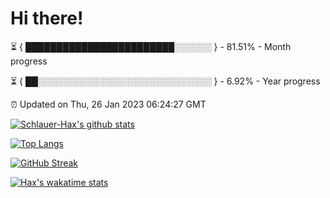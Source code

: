 # Hi there!

⏳ { ████████████████████████░░░░░░ } - 81.51% - Month progress

⏳ { ██░░░░░░░░░░░░░░░░░░░░░░░░░░░░ } - 6.92% - Year progress

⏰ Updated on Thu, 26 Jan 2023 06:24:27 GMT


[![Schlauer-Hax's github stats](https://github-readme-stats.vercel.app/api?username=Schlauer-Hax&show_icons=true&theme=dark&count_private=true)](https://github.com/Schlauer-Hax)


[![Top Langs](https://github-readme-stats.vercel.app/api/top-langs/?username=Schlauer-Hax&layout=compact&theme=dark)](https://github.com/Schlauer-Hax?tab=repositories)

[![GitHub Streak](https://streak-stats.demolab.com?user=Schlauer-Hax&theme=dark)](https://git.io/streak-stats)

[![Hax's wakatime stats](https://github-readme-stats.vercel.app/api/wakatime?username=Hax&theme=dark)](https://wakatime.com/@Hax)

